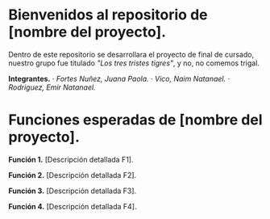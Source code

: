 # Bienvenidos al repositorio de [nombre del proyecto].
Dentro de este repositorio se desarrollara el proyecto de final de cursado, nuestro grupo fue titulado _"Los tres tristes tigres"_, y no, no comemos trigal.

**Integrantes.**
· _Fortes Nuñez, Juana Paola._
· _Vico, Naim Natanael._
· _Rodriguez, Emir Natanael._

# Funciones esperadas de [nombre del proyecto].

**Función 1.**
[Descripción detallada F1].


**Función 2.**
[Descripción detallada F2].


**Función 3.**
[Descripción detallada F3].


**Función 4.**
[Descripción detallada F4].
